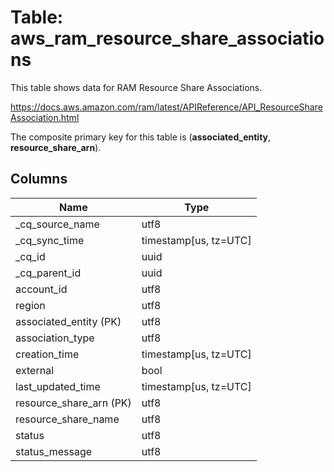 # Table: aws_ram_resource_share_associations

This table shows data for RAM Resource Share Associations.

https://docs.aws.amazon.com/ram/latest/APIReference/API_ResourceShareAssociation.html

The composite primary key for this table is (**associated_entity**, **resource_share_arn**).

## Columns

| Name          | Type          |
| ------------- | ------------- |
|_cq_source_name|utf8|
|_cq_sync_time|timestamp[us, tz=UTC]|
|_cq_id|uuid|
|_cq_parent_id|uuid|
|account_id|utf8|
|region|utf8|
|associated_entity (PK)|utf8|
|association_type|utf8|
|creation_time|timestamp[us, tz=UTC]|
|external|bool|
|last_updated_time|timestamp[us, tz=UTC]|
|resource_share_arn (PK)|utf8|
|resource_share_name|utf8|
|status|utf8|
|status_message|utf8|